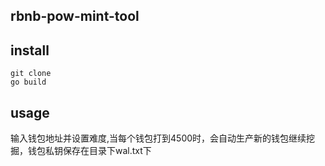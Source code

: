 rbnb-pow-mint-tool
-----------------------
## install

```shell
git clone 
go build 
```
## usage
输入钱包地址并设置难度,当每个钱包打到4500时，会自动生产新的钱包继续挖掘，钱包私钥保存在目录下wal.txt下
